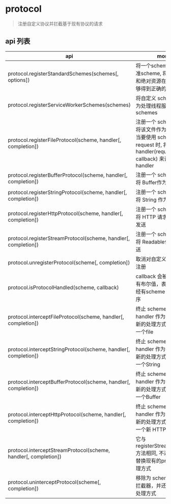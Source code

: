 # protocol

> 注册自定义协议并拦截基于现有协议的请求


## api 列表

| api                                                             | more                                                                                                                         |
| --------------------------------------------------------------- | ---------------------------------------------------------------------------------------------------------------------------- |
| protocol.registerStandardSchemes(schemes[, options])            | 将一个scheme注册为标准scheme, 将保证相对和绝对资源在使用时能够得到正确的解析                                                 |
| protocol.registerServiceWorkerSchemes(schemes)                  | 将自定义 schemes注册为处理线程服务的标准schemes                                                                              |
| protocol.registerFileProtocol(scheme, handler[, completion])    | 注册一个 scheme 协议, 将该文件作为响应发送 当要使用 scheme 创建 request 时, 将使用 handler(request, callback) 来调用 handler |
| protocol.registerBufferProtocol(scheme, handler[, completion])  | 注册一个 scheme 协议, 将 Buffer作为响应发送                                                                                  |
| protocol.registerStringProtocol(scheme, handler[, completion])  | 注册一个 scheme 协议, 将 String 作为响应发送                                                                                 |
| protocol.registerHttpProtocol(scheme, handler[, completion])    | 注册一个 scheme 协议, 将 HTTP 请求作为响应发送                                                                               |
| protocol.registerStreamProtocol(scheme, handler[, completion])  | 注册一个 scheme 协议, 将 Readable作为响应发送                                                                                |
| protocol.unregisterProtocol(scheme[, completion])               | 取消对自定义scheme的注册                                                                                                     |
| protocol.isProtocolHandled(scheme, callback)                    | callback 会被调用，带有布尔值，表示是否已经有scheme 的处理程序                                                               |
| protocol.interceptFileProtocol(scheme, handler[, completion])   | 终止 scheme 协议, 并将 handler 作为该protocol新的处理方式，即返回一个file                                                    |
| protocol.interceptStringProtocol(scheme, handler[, completion]) | 终止 scheme 协议, 并将 handler 作为该protocol新的处理方式，即返回一个String                                                  |
| protocol.interceptBufferProtocol(scheme, handler[, completion]) | 终止 scheme 协议, 并将 handler 作为该protocol新的处理方式，即返回一个Buffer                                                  |
| protocol.interceptHttpProtocol(scheme, handler[, completion])   | 终止 scheme 协议, 并将 handler 作为该protocol新的处理方式，即返回一个新 HTTP 请求                                            |
| protocol.interceptStreamProtocol(scheme, handler[, completion]) | 它与 registerStreamProtocol方法相同, 不过它是用来替换现有的protocol处理方式                                                  |
| protocol.uninterceptProtocol(scheme[, completion])              | 移除为 scheme 安装的拦截器，并还原其原始处理方式                                                                             |